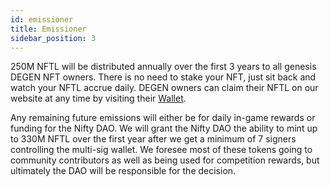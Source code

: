 ```yaml
---
id: emissioner
title: Emissioner
sidebar_position: 3
---
```


250M NFTL will be distributed annually over the first 3 years to all genesis DEGEN NFT owners. There is no need to stake your NFT, just sit back and watch your NFTL accrue daily. DEGEN owners can claim their NFTL on our website at any time by visiting their [Wallet](https://nifty-league.com/wallet).

Any remaining future emissions will either be for daily in-game rewards or funding for the Nifty DAO. We will grant the Nifty DAO the ability to mint up to 330M NFTL over the first year after we get a minimum of 7 signers controlling the multi-sig wallet. We foresee most of these tokens going to community contributors as well as being used for competition rewards, but ultimately the DAO will be responsible for the decision.
